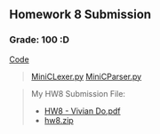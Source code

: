 ## Homework 8 Submission 

### Grade: 100 :D 


[Code](https://github.com/odnaiviv/CSC-4330/tree/main/Homework%207/hw7) 
> [MiniCLexer.py](https://github.com/odnaiviv/CSC-4330/blob/main/Homework%208/hw8/MiniCLexer.py) 
> [MiniCParser.py](https://github.com/odnaiviv/CSC-4330/blob/main/Homework%208/hw8/MiniCParser.py) 


>My HW8 Submission File: 
>* [HW8 - Vivian Do.pdf](https://github.com/odnaiviv/CSC-4330/blob/main/Homework%208/HW8%20-%20Vivian%20Do.pdf) 
>* [hw8.zip](https://github.com/odnaiviv/CSC-4330/blob/main/Homework%208/hw8.zip) 

